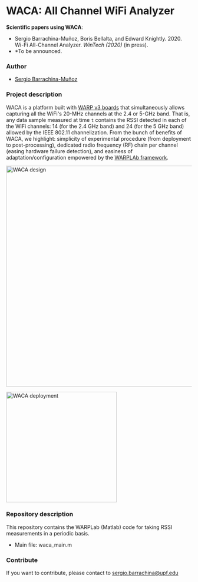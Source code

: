 # WACA: All Channel WiFi Analyzer

**Scientific papers using WACA**: 
- Sergio Barrachina-Muñoz, Boris Bellalta, and Edward Knightly. 2020. Wi-Fi All-Channel Analyzer. *WinTech (2020)* (in press).
- *To be announced.

### Author
* [Sergio Barrachina-Muñoz](https://github.com/sergiobarra)

### Project description

WACA is a platform built with [WARP v3 boards](http://warpproject.org) that simultaneously allows capturing all the WiFi's 20-MHz channels at the 2.4 or 5-GHz band. That is, any data sample measured at time `t` contains the RSSI detected in each of the WiFi channels: 14 (for the 2.4 GHz band) and 24 (for the 5 GHz band) allowed by the IEEE 802.11 channelization. From the bunch of benefits of WACA, we highlight: simplicity of experimental procedure (from deployment to post-processing), dedicated radio frequency (RF) chain per channel (easing hardware failure detection), and easiness of adaptation/configuration empowered by the [WARPLAb framework](https://warpproject.org/trac/wiki/WARPLab).

<img src="https://github.com/sergiobarra/WACA_WiFiAnalyzer/blob/master/resources/images/waca_design.PNG" alt="WACA design"
	title="WACA design" width="600" />

<img src="https://github.com/sergiobarra/WACA_WiFiAnalyzer/blob/master/resources/images/waca_deployment.png" alt="WACA deployment"
	title="WACA deployment" width="300" />

### Repository description
This repository contains the WARPLab (Matlab) code for taking RSSI measurements in a periodic basis.
* Main file: waca_main.m

### Contribute

If you want to contribute, please contact to [sergio.barrachina@upf.edu](sergio.barrachina@upf.edu)
